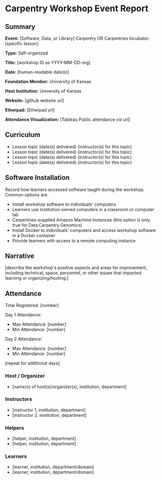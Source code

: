 # Carpentry Workshop Event Report

## Summary

**Event:** 	[Software, Data, or Library] Carpentry OR Carpentries Incubator: [specific lesson]

**Type:**	Self-organized

**Title:**	[workshop ID as YYYY-MM-DD-org]

**Date:**	[human-readable date(s)]

**Foundation Member:**	University of Kansas

**Host Institution:**	University of Kansas

**Website:**	[github website url]

**Etherpad:**	[Etherpad url]

**Attendance Visualization:**	[Tableau Public attendance viz url]


## Curriculum

* Lesson topic (date(s) delivered) (instructor(s) for this topic)
* Lesson topic (date(s) delivered) (instructor(s) for this topic)
* Lesson topic (date(s) delivered) (instructor(s) for this topic)
* Lesson topic (date(s) delivered) (instructor(s) for this topic)

## Software Installation
Record how learners accessed software taught during the workshop. Common options are:

* Install workshop software to individuals' computers
* Learners use institution-owned computers in a classroom or computer lab
* Carpentries-supplied Amazon Machine Instances (this option is only true for Data Carpentry Genomics)
* Install Docker to individuals' computers and access workshop software in a Docker container
* Provide learners with access to a remote computing instance

## Narrative 
[describe the workshop's positive aspects and areas for improvement, including technical, space, personnel, or other issues that impacted learning or organizing/hosting.]

## Attendance

Total Registered: [number]

Day 1 Attendance:

* Max Attendance: [number]
* Min Attendance: [number]

Day 2 Attendance:

* Max Attendance: [number]
* Min Attendance: [number]

[repeat for additional days]

### Host / Organizer

* [name(s) of host(s)/organizer(s), institution, department]

### Instructors

* [instructor 1, institution, department]
* [instructor 2, institution, department]

### Helpers

* [helper, institution, department]
* [helper, institution, department]

### Learners

* [learner, institution, department/domain]
* [learner, institution, department/domain]
